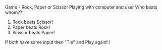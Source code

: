 Game - Rock, Paper or Scissor
Playing with computer and user 
Who beats whom??
1. Rock beats Scissor!
2. Paper beats Rock!
3. Scissor beats Paper!

If both have same input then "Tie" and Play again!!!
